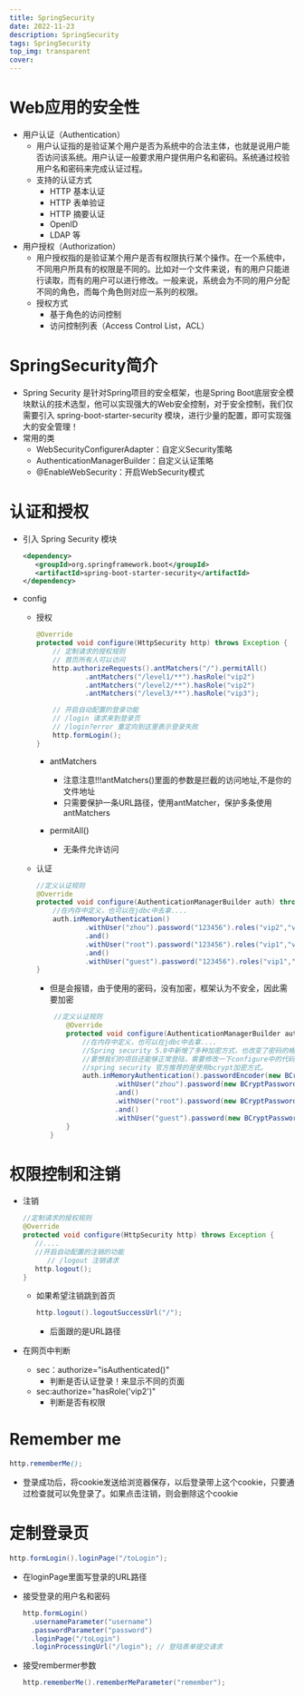 ```yaml
---
title: SpringSecurity
date: 2022-11-23
description: SpringSecurity
tags: SpringSecurity
top_img: transparent
cover: 
---
```


# Web应用的安全性

- 用户认证（Authentication）
  - 用户认证指的是验证某个用户是否为系统中的合法主体，也就是说用户能否访问该系统。用户认证一般要求用户提供用户名和密码。系统通过校验用户名和密码来完成认证过程。
  - 支持的认证方式
    - HTTP 基本认证
    - HTTP 表单验证
    - HTTP 摘要认证
    - OpenID
    - LDAP 等
- 用户授权（Authorization）
  - 用户授权指的是验证某个用户是否有权限执行某个操作。在一个系统中，不同用户所具有的权限是不同的。比如对一个文件来说，有的用户只能进行读取，而有的用户可以进行修改。一般来说，系统会为不同的用户分配不同的角色，而每个角色则对应一系列的权限。
  - 授权方式
    - 基于角色的访问控制
    - 访问控制列表（Access Control List，ACL）

# SpringSecurity简介

- Spring Security 是针对Spring项目的安全框架，也是Spring Boot底层安全模块默认的技术选型，他可以实现强大的Web安全控制，对于安全控制，我们仅需要引入 spring-boot-starter-security 模块，进行少量的配置，即可实现强大的安全管理！
- 常用的类
  - WebSecurityConfigurerAdapter：自定义Security策略
  - AuthenticationManagerBuilder：自定义认证策略
  - @EnableWebSecurity：开启WebSecurity模式

# 认证和授权

- 引入 Spring Security 模块

  ```xml
  <dependency>
     <groupId>org.springframework.boot</groupId>
     <artifactId>spring-boot-starter-security</artifactId>
  </dependency>
  ```

- config

  - 授权

    ```java
    @Override
    protected void configure(HttpSecurity http) throws Exception {
        // 定制请求的授权规则
        // 首页所有人可以访问
        http.authorizeRequests().antMatchers("/").permitAll()
                .antMatchers("/level1/**").hasRole("vip2")
                .antMatchers("/level2/**").hasRole("vip2")
                .antMatchers("/level3/**").hasRole("vip3");
    
        // 开启自动配置的登录功能
        // /login 请求来到登录页
        // /login?error 重定向到这里表示登录失败
        http.formLogin();
    }
    ```

    - antMatchers

      - 注意注意!!!antMatchers()里面的参数是拦截的访问地址,不是你的文件地址
      - 只需要保护一条URL路径，使用antMatcher，保护多条使用antMatchers

    - permitAll()

      - 无条件允许访问

  - 认证

    ```java
    //定义认证规则
    @Override
    protected void configure(AuthenticationManagerBuilder auth) throws Exception {
        //在内存中定义，也可以在jdbc中去拿....
        auth.inMemoryAuthentication()
        		.withUser("zhou").password("123456").roles("vip2","vip3")
                .and()
                .withUser("root").password("123456").roles("vip1","vip2","vip3")
                .and()
                .withUser("guest").password("123456").roles("vip1","vip2");
    }
    ```

    - 但是会报错，由于使用的密码，没有加密，框架认为不安全，因此需要加密

      ```java
       //定义认证规则
          @Override
          protected void configure(AuthenticationManagerBuilder auth) throws Exception {
              //在内存中定义，也可以在jdbc中去拿....
              //Spring security 5.0中新增了多种加密方式，也改变了密码的格式。
              //要想我们的项目还能够正常登陆，需要修改一下configure中的代码。我们要将前端传过来的密码进行某种方式加密
              //spring security 官方推荐的是使用bcrypt加密方式。
              auth.inMemoryAuthentication().passwordEncoder(new BCryptPasswordEncoder())
                      .withUser("zhou").password(new BCryptPasswordEncoder().encode("123456")).roles("vip2","vip3")
                      .and()
                      .withUser("root").password(new BCryptPasswordEncoder().encode("123456")).roles("vip1","vip2","vip3")
                      .and()
                      .withUser("guest").password(new BCryptPasswordEncoder().encode("123456")).roles("vip1","vip2");
          }
      }
      ```

# 权限控制和注销

- 注销

  ```java
  //定制请求的授权规则
  @Override
  protected void configure(HttpSecurity http) throws Exception {
     //....
     //开启自动配置的注销的功能
        // /logout 注销请求
     http.logout();
  }
  ```

  - 如果希望注销跳到首页

    ```java
    http.logout().logoutSuccessUrl("/");
    ```

    - 后面跟的是URL路径

- 在网页中判断

  - sec：authorize="isAuthenticated()"
    - 判断是否认证登录！来显示不同的页面
  - sec:authorize="hasRole('vip2')"
    - 判断是否有权限

# Remember me

```scss
http.rememberMe();
```

- 登录成功后，将cookie发送给浏览器保存，以后登录带上这个cookie，只要通过检查就可以免登录了。如果点击注销，则会删除这个cookie

# 定制登录页

```java
http.formLogin().loginPage("/toLogin");
```

- 在loginPage里面写登录的URL路径

- 接受登录的用户名和密码

  ```java
  http.formLogin()
    .usernameParameter("username")
    .passwordParameter("password")
    .loginPage("/toLogin")
    .loginProcessingUrl("/login"); // 登陆表单提交请求
  ```

- 接受rembermer参数

  ```java
  http.rememberMe().rememberMeParameter("remember");
  ```

  